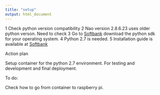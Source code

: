 ```yaml
---
title: "setup"
output: html_document
---
```


1 Check python version compatibility
2 Nao version 2.8.6.23 uses older python verson. Need to check
3 Go to [Softbank](http://doc.aldebaran.com/2-5/dev/python/index.html) download the python sdk for your operating system.
4 Python 2.7 is needed.
5 Installation guide is available at [Softbank](http://doc.aldebaran.com/2-5/dev/python/install_guide.html)


Action plan

Setup container for the python 2.7 environment. For testing and development and final deployment.

To do: 

Check how to go from container to raspberry pi.

